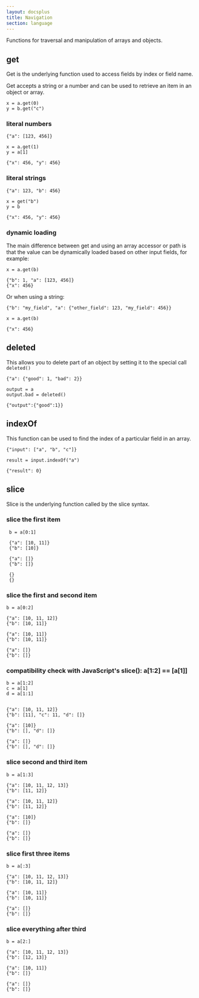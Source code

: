 ```yaml
---
layout: docsplus
title: Navigation
section: language
---
```


Functions for traversal and manipulation of arrays and objects.

## get

Get is the underlying function used to access fields by index or field name.

Get accepts a string or a number and can be used to retrieve an item in an object or array.

	x = a.get(0)
	y = b.get("c")

### literal numbers

	{"a": [123, 456]}

	x = a.get(1)
	y = a[1]

	{"x": 456, "y": 456}

### literal strings

	{"a": 123, "b": 456}

	x = get("b")
	y = b

	{"x": 456, "y": 456}


### dynamic loading

The main difference between get and using an array accessor or path is that the value can be dynamically loaded based on other input fields, for example:

	x = a.get(b)

	{"b": 1, "a": [123, 456]}
	{"x": 456}

Or when using a string:

	{"b": "my_field", "a": {"other_field": 123, "my_field": 456}}

	x = a.get(b)

	{"x": 456}


## deleted

This allows you to delete part of an object by setting it to the special call `deleted()`

```
{"a": {"good": 1, "bad": 2}}

output = a
output.bad = deleted()

{"output":{"good":1}}
```

## indexOf

This function can be used to find the index of a particular field in an array.

	{"input": ["a", "b", "c"]}

	result = input.indexOf("a")

	{"result": 0}

## slice

Slice is the underlying function called by the slice syntax.

### slice the first item

     b = a[0:1]

     {"a": [10, 11]}
     {"b": [10]}

     {"a": []}
     {"b": []}

     {}
     {}

### slice the first and second item

```
b = a[0:2]

{"a": [10, 11, 12]}
{"b": [10, 11]}

{"a": [10, 11]}
{"b": [10, 11]}

{"a": []}
{"b": []}
```

### compatibility check with JavaScript's slice(): a[1:2] == [a[1]]

```
b = a[1:2]
c = a[1]
d = a[1:1]


{"a": [10, 11, 12]}
{"b": [11], "c": 11, "d": []}

{"a": [10]}
{"b": [], "d": []}

{"a": []}
{"b": [], "d": []}
```

### slice second and third item

```
b = a[1:3]

{"a": [10, 11, 12, 13]}
{"b": [11, 12]}

{"a": [10, 11, 12]}
{"b": [11, 12]}

{"a": [10]}
{"b": []}

{"a": []}
{"b": []}
```

### slice first three items

```
b = a[:3]

{"a": [10, 11, 12, 13]}
{"b": [10, 11, 12]}

{"a": [10, 11]}
{"b": [10, 11]}

{"a": []}
{"b": []}
```

### slice everything after third

```
b = a[2:]

{"a": [10, 11, 12, 13]}
{"b": [12, 13]}

{"a": [10, 11]}
{"b": []}

{"a": []}
{"b": []}
```


